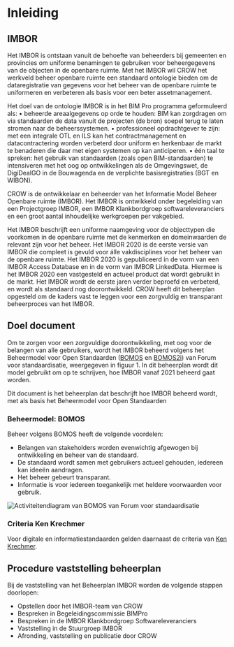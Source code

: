 # Inleiding


## IMBOR
Het IMBOR is ontstaan vanuit de behoefte van beheerders bij gemeenten en provincies om uniforme benamingen te gebruiken voor beheergegevens van de objecten in de openbare ruimte. Met het IMBOR wil CROW het werkveld beheer openbare ruimte een standaard ontologie bieden om de dataregistratie van gegevens voor het beheer van de openbare ruimte te uniformeren en verbeteren als basis voor een beter assetmanagement.

Het doel van de ontologie IMBOR is in het BIM Pro programma geformuleerd als:
•	beheerde areaalgegevens op orde te houden: BIM kan zorgdragen om via standaarden de data vanuit de projecten (de bron) soepel terug te laten stromen naar de beheerssystemen. 
•	professioneel opdrachtgever te zijn: met een integrale OTL en ILS  kan het contractmanagement en datacontractering worden verbeterd door uniform en herkenbaar de markt te benaderen die daar met eigen systemen op kan anticiperen. 
•	één taal te spreken: het gebruik van standaarden (zoals open BIM-standaarden) te intensiveren met het oog op ontwikkelingen als de Omgevingswet, de DigiDealGO in de Bouwagenda en de verplichte basisregistraties (BGT en WIBON). 

CROW is de ontwikkelaar en beheerder van het Informatie Model Beheer Openbare ruimte (IMBOR). Het IMBOR is ontwikkeld onder begeleiding van een Projectgroep IMBOR, een IMBOR Klankbordgroep softwareleveranciers en een groot aantal inhoudelijke werkgroepen per vakgebied. 


Het IMBOR beschrijft een uniforme naamgeving voor de objecttypen die voorkomen in de openbare ruimte met de kenmerken en domeinwaarden de relevant zijn voor het beheer. Het IMBOR 2020 is de eerste versie van IMBOR die compleet is gevuld voor álle vakdisciplines voor het beheer van de openbare ruimte. Het IMBOR 2020 is gepubliceerd in de vorm van een IMBOR Access Database en in de vorm van IMBOR LinkedData. Hiermee is het IMBOR 2020 een vastgesteld en actueel product dat wordt gebruikt in de markt. 
Het IMBOR wordt de eerste jaren verder beproefd en verbeterd, en wordt als standaard nog doorontwikkeld. 
CROW heeft dit beheerplan opgesteld om de kaders vast te leggen voor een zorgvuldig en transparant beheerproces van het IMBOR. 




## Doel document
Om te zorgen voor een zorgvuldige doorontwikkeling, met oog voor de belangen van alle gebruikers, wordt het IMBOR beheerd volgens het Beheermodel voor Open Standaarden ([BOMOS](https://www.forumstandaardisatie.nl/sites/bfs/files/proceedings/FS22-10-04%204b%20BOMOS.pdf) en [BOMOS2i](https://www.geonovum.nl/uploads/documents/BOMOS2i.pdf)) van Forum voor standaardisatie, weergegeven in figuur 1. In dit beheerplan wordt dit model gebruikt om op te schrijven, hoe IMBOR vanaf 2021 beheerd gaat worden. 

Dit document is het beheerplan dat beschrijft hoe IMBOR beheerd wordt, met als basis het Beheermodel voor Open Standaarden 


### Beheermodel: BOMOS
Beheer volgens BOMOS heeft de volgende voordelen:
*	Belangen van stakeholders worden evenwichtig afgewogen bij ontwikkeling en beheer van de standaard.
*	De standaard wordt samen met gebruikers actueel gehouden, iedereen kan ideeën aandragen.
*	Het beheer gebeurt transparant.
*	Informatie is voor iedereen toegankelijk met heldere voorwaarden voor gebruik.

![Activiteitendiagram van BOMOS van Forum voor standaardisatie](./hoofdstukken/media/bomos.PNG "Activiteitendiagram van Beheermodel voor Open Standaarden (BOMOS) van Forum voor standaardisatie")

### Criteria Ken Krechmer
Voor digitale en informatiestandaarden gelden daarnaast de criteria van [Ken Krechmer](https://www.csrstds.com/OpnStdsCallforAction.pdf). 

## Procedure vaststelling beheerplan
Bij de vaststelling van het Beheerplan IMBOR worden de volgende stappen doorlopen:
-	Opstellen door het IMBOR-team van CROW
-	Bespreken in Begeleidingscommissie BIMPro
-	Bespreken in de IMBOR Klankbordgroep Softwareleveranciers
-	Vaststelling in de Stuurgroep IMBOR
-	Afronding, vaststelling en publicatie door CROW




